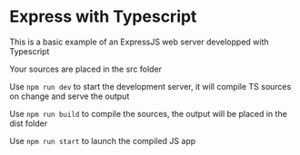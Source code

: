# Express with Typescript

This is a basic example of an ExpressJS web server developped with Typescript

Your sources are placed in the src folder

Use `npm run dev` to start the development server, it will compile TS sources on change and serve the output

Use `npm run build` to compile the sources, the output will be placed in the dist folder

Use `npm run start` to launch the compiled JS app
